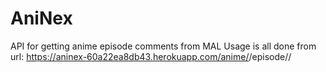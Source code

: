 # AniNex
API for getting anime episode comments from MAL
Usage is all done from url: https://aninex-60a22ea8db43.herokuapp.com/anime/<Anime Name>/episode/<Episode Number>/
